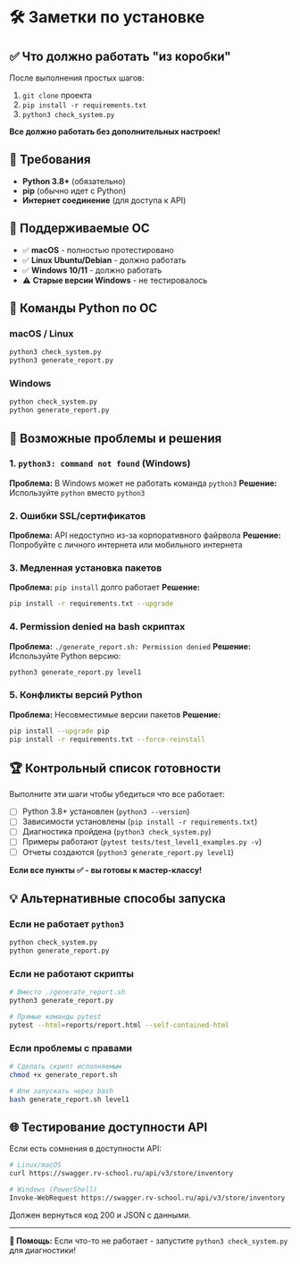 # 🛠️ Заметки по установке

## ✅ Что должно работать "из коробки"

После выполнения простых шагов:
1. `git clone` проекта  
2. `pip install -r requirements.txt`
3. `python3 check_system.py`

**Все должно работать без дополнительных настроек!**

## 🔧 Требования

- **Python 3.8+** (обязательно)
- **pip** (обычно идет с Python)
- **Интернет соединение** (для доступа к API)

## 📱 Поддерживаемые ОС

- ✅ **macOS** - полностью протестировано
- ✅ **Linux Ubuntu/Debian** - должно работать
- ✅ **Windows 10/11** - должно работать
- ⚠️ **Старые версии Windows** - не тестировалось

## 🐍 Команды Python по ОС

### macOS / Linux
```bash
python3 check_system.py
python3 generate_report.py
```

### Windows  
```cmd
python check_system.py
python generate_report.py
```

## 🚨 Возможные проблемы и решения

### 1. `python3: command not found` (Windows)
**Проблема:** В Windows может не работать команда `python3`
**Решение:** Используйте `python` вместо `python3`

### 2. Ошибки SSL/сертификатов
**Проблема:** API недоступно из-за корпоративного файрвола
**Решение:** Попробуйте с личного интернета или мобильного интернета

### 3. Медленная установка пакетов
**Проблема:** `pip install` долго работает
**Решение:** 
```bash
pip install -r requirements.txt --upgrade
```

### 4. Permission denied на bash скриптах
**Проблема:** `./generate_report.sh: Permission denied`
**Решение:** Используйте Python версию:
```bash
python3 generate_report.py level1
```

### 5. Конфликты версий Python
**Проблема:** Несовместимые версии пакетов
**Решение:** 
```bash
pip install --upgrade pip
pip install -r requirements.txt --force-reinstall
```

## 🏆 Контрольный список готовности

Выполните эти шаги чтобы убедиться что все работает:

- [ ] Python 3.8+ установлен (`python3 --version`)
- [ ] Зависимости установлены (`pip install -r requirements.txt`)
- [ ] Диагностика пройдена (`python3 check_system.py`)
- [ ] Примеры работают (`pytest tests/test_level1_examples.py -v`)
- [ ] Отчеты создаются (`python3 generate_report.py level1`)

**Если все пункты ✅ - вы готовы к мастер-классу!**

## 💡 Альтернативные способы запуска

### Если не работает `python3`
```bash
python check_system.py
python generate_report.py
```

### Если не работают скрипты
```bash
# Вместо ./generate_report.sh
python3 generate_report.py

# Прямые команды pytest
pytest --html=reports/report.html --self-contained-html
```

### Если проблемы с правами
```bash
# Сделать скрипт исполняемым
chmod +x generate_report.sh

# Или запускать через bash
bash generate_report.sh level1
```

## 🌐 Тестирование доступности API

Если есть сомнения в доступности API:

```bash
# Linux/macOS
curl https://swagger.rv-school.ru/api/v3/store/inventory

# Windows (PowerShell)
Invoke-WebRequest https://swagger.rv-school.ru/api/v3/store/inventory
```

Должен вернуться код 200 и JSON с данными.

---
**💬 Помощь:** Если что-то не работает - запустите `python3 check_system.py` для диагностики! 